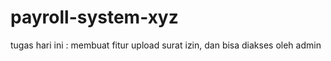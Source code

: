 # payroll-system-xyz

tugas hari ini :
membuat fitur upload surat izin, dan bisa diakses oleh admin
